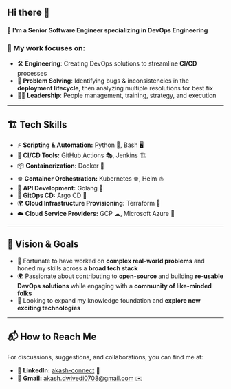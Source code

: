 ## Hi there 👋

#### 🚀 I'm a **Senior Software Engineer** specializing in **DevOps Engineering**

### 🔹 My work focuses on:
- 🛠️ **Engineering**: Creating DevOps solutions to streamline **CI/CD** processes
- 🧩 **Problem Solving**: Identifying bugs & inconsistencies in the **deployment lifecycle**, then analyzing multiple resolutions for best fix
- 👨‍💼 **Leadership**: People management, training, strategy, and execution

---

## 🏗 **Tech Skills**

- ⚡ **Scripting & Automation:** Python 🐍, Bash 🖥️
- 🚀 **CI/CD Tools:** GitHub Actions 🎭, Jenkins 🏗️
- 📦 **Containerization:** Docker 🐳
- ☸ **Container Orchestration:** Kubernetes ☸, Helm ⛵
- 🔗 **API Development:** Golang 🦫
- 🔄 **GitOps CD:** Argo CD 🎯
- 🌍 **Cloud Infrastructure Provisioning:** Terraform 🌿
- ☁️ **Cloud Service Providers:** GCP ☁, Microsoft Azure 🔵

---

## 🎯 **Vision & Goals**
- 🚀 Fortunate to have worked on **complex real-world problems** and honed my skills across a **broad tech stack**
- 🌍 Passionate about contributing to **open-source** and building **re-usable DevOps solutions** while engaging with a **community of like-minded folks**
- 🔬 Looking to expand my knowledge foundation and **explore new exciting technologies**

---

## 📬 **How to Reach Me**
For discussions, suggestions, and collaborations, you can find me at:
- 💼 **LinkedIn:** [akash-connect](https://www.linkedin.com/in/akash-connect/) 🔗
- 📧 **Gmail:** akash.dwivedi0708@gmail.com ✉️

<!--
**cloud-sky-ops/cloud-sky-ops** is a ✨ _special_ ✨ repository because its `README.md` (this file) appears on your GitHub profile.

Here are some ideas to get you started:

- 🔭 I’m currently working on ...
- 🌱 I’m currently learning ...
- 👯 I’m looking to collaborate on ...
- 🤔 I’m looking for help with ...
- 💬 Ask me about ...
- 📫 How to reach me: ...
- 😄 Pronouns: ...
- ⚡ Fun fact: ...
-->
